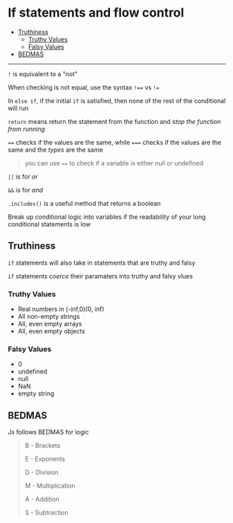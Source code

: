 # If statements and flow control <!-- omit in toc -->

- [Truthiness](#truthiness)
  - [Truthy Values](#truthy-values)
  - [Falsy Values](#falsy-values)
- [BEDMAS](#bedmas)

---

`!` is equivalent to a "not"

When checking is not equal, use the syntax `!==` vs `!=`

In `else if`, if the initial `if` is satisfied, then none of the rest of the conditional will run

`return` means return the statement from the function and _stop the function from running_

`==` checks if the values are the same, while `===` checks if the values are the same and the _types_ are the same

> you can use `==` to check if a variable is either null or undefined

`||` is for _or_

`&&` is for _and_

`.includes()` is a useful method that returns a boolean

Break up conditional logic into variables if the readability of your long conditional statements is low

## Truthiness

`if` statements will also take in statements that are truthy and falsy

`if` statements *coerce* their paramaters into truthy and falsy vlues

### Truthy Values

- Real numbers in (-inf,0)(0, inf)
- All non-empty strings
- All, even empty arrays
- All, even empty objects

### Falsy Values

- 0
- undefined
- null
- NaN
- empty string

## BEDMAS

Js follows BEDMAS for logic

> B - Brackets
>
> E - Exponents
>
> D - Division
>
> M - Multiplication
>
> A - Addition
>
> S - Subtraction
